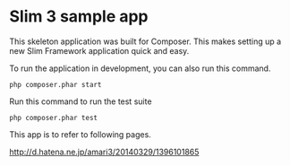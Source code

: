 # Slim 3 sample app

This skeleton application was built for Composer. This makes setting up a new Slim Framework application quick and easy.

To run the application in development, you can also run this command. 

	php composer.phar start

Run this command to run the test suite

	php composer.phar test

This app is to refer to following pages.

http://d.hatena.ne.jp/amari3/20140329/1396101865

